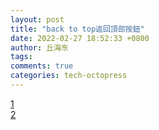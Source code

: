 ```yaml
---
layout: post
title: "back to top返回頂部按鈕"
date: 2022-02-27 18:52:33 +0800
author: 丘海东 
tags: 
comments: true
categories: tech-octopress
---
```

[1](https://www.jianshu.com/p/fe0e089a985c)  
[2](https://www.cnblogs.com/biglucky/p/4148867.html)
